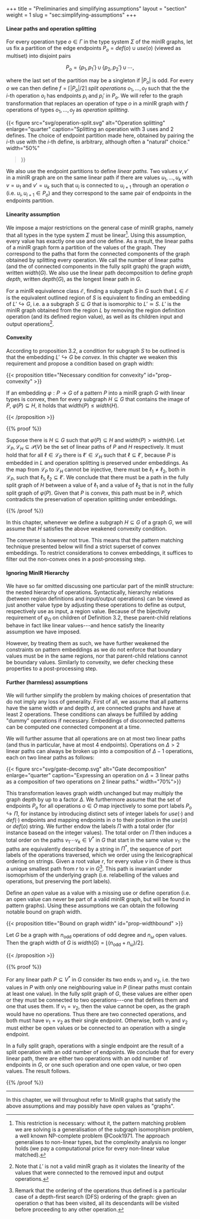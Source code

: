 +++
title = "Preliminaries and simplifying assumptions"
layout = "section"
weight = 1
slug = "sec:simplifying-assumptions"
+++

#### Linear paths and operation splitting

For every operation type $o \in \Gamma$ in the type system $\Sigma$ of the minIR
graphs, let us fix a partition of the edge endpoints $P_o = def(o) \cup use(o)$
(viewed as multiset) into disjoint pairs

$$P_o = \{p_1, p_1'\} \,\cup\, \{p_2, p_2'\} \,\cup\, \cdots,$$

where the last set of the partition may be a singleton if $|P_o|$ is odd. For
every $o$ we can then define $f = \lceil |P_o| / 2 \rceil$ _split operations_
$o_1, \dots, o_f$ such that the the $i$-th operation $o_i$ has endpoints $p_i$
and $p_i'$ in $P_o$. We will refer to the graph transformation that replaces an
operation of type $o$ in a minIR graph with $f$ operations of types
$o_1, \dots, o_f$ as _operation splitting_.

<!-- prettier-ignore-start -->
{{< figure
    src="svg/operation-split.svg"
    alt="Operation splitting"
    enlarge="quarter"
    caption="Splitting an operation with 3 uses and 2 defines. The choice of endpoint partition made here, obtained by pairing the $i$-th use with the $i$-th define, is arbitrary, although often a \"natural\" choice."
    width="50%"
>}}
<!-- prettier-ignore-end -->

We also use the endpoint partitions to define _linear paths_. Two values $v, v'$
in a minIR graph are on the same linear path if there are values
$u_1, \dots, u_k$ with $v = u_1$ and $v' = u_k$ such that $u_i$ is connected to
$u_{i+1}$ through an operation $o$ (i.e. $u_i, u_{i+1} \in P_o$) and they
correspond to the same pair of endpoints in the endpoints partition.

#### Linearity assumption

We impose a major restrictions on the general case of minIR graphs, namely that
all types in the type system $\Sigma$ must be linear[^graphiso]. Using this
assumption, every value has exactly one use and one define. As a result, the
linear paths of a minIR graph form a partition of the values of the graph. They
correspond to the paths that form the connected components of the graph obtained
by splitting every operation. We call the number of linear paths (and the of
connected components in the fully split graph) the graph _width_, written
$width(G)$. We also use the linear path decomposition to define _graph depth_,
written $depth(G)$, as the longest linear path in $G$.

[^graphiso]:
    This restriction is necessary: without it, the pattern matching problem we
    are solving is a generalisation of the subgraph isomorphism problem, a well
    known NP-complete problem @Cook1971. The approach generalises to non-linear
    types, but the complexity analysis no longer holds (we pay a computational
    price for every non-linear value matched).

For a minIR equivalence class $\mathcal{E}$, finding a subgraph $S$ in $G$ such
that $L \in \mathcal{E}$ is the equivalent outlined region of $S$ is equivalent
to finding an embedding of $L' \hookrightarrow G$, i.e. a a subgraph
$S \subseteq G$ that is isomorphic to $L' \simeq S$. $L'$ is the minIR graph
obtained from the region $L$ by removing the region definition operation (and
its defined region value), as well as its children input and output
operations[^notvalid].

[^notvalid]:
    Note that $L'$ is not a valid minIR graph as it violates the linearity of
    the values that were connected to the removed input and output operations.

#### Convexity

According to proposition 3.2, a condition for subgraph $S$ to be outlined is
that the embedding $L' \hookrightarrow G$ be _convex_. In this chapter we weaken
this requirement and propose a condition based on graph width:

<!-- prettier-ignore -->
{{< proposition title="Necessary condition for convexity" id="prop-convexity" >}}

If an embedding $\varphi: P \to G$ of a pattern $P$ into a minIR graph $G$ with
linear types is convex, then for every subgraph $H \subseteq G$ that contains
the image of $P$, $\varphi(P) \subseteq H$, it holds that
$width(P) \leq width(H).$

<!-- prettier-ignore -->
{{< /proposition >}}

<!-- prettier-ignore -->
{{% proof %}}

Suppose there is $H \subseteq G$ such that $\varphi(P) \subseteq H$ and
$width(P) > width(H)$. Let
$\mathcal{L}_P, \mathcal{L}_H \subseteq \mathcal{P}(V)$ be the set of linear
paths of $P$ and $H$ respectively. It must hold that for all
$\ell \in \mathcal{L}_P$ there is $\ell' \in \mathcal{L}_H$ such that
$\ell \subseteq \ell'$, because $P$ is embedded in $L$ and operation splitting
is preserved under embeddings. As the map from $\mathcal{L}_P$ to
$\mathcal{L}_H$ cannot be injective, there must be $\ell_1 \neq \ell_2$, both in
$\mathcal{L}_P$, such that $\ell_1, \ell_2 \subseteq \ell'$. We conclude that
there must be a path in the fully split graph of $H$ between a value of $\ell_1$
and a value of $\ell_2$ that is not in the fully split graph of $\varphi(P)$.
Given that $P$ is convex, this path must be in $P$, which contradicts the
preservation of operation splitting under embeddings.

<!-- prettier-ignore -->
{{% /proof %}}

In this chapter, whenever we define a subgraph $H \subseteq G$ of a graph $G$,
we will assume that $H$ satisfies the above weakened convexity condition.

The converse is however not true. This means that the pattern matching technique
presented below will find a strict superset of convex embeddings. To restrict
considerations to convex embeddings, it suffices to filter out the non-convex
ones in a post-processing step.

#### Ignoring MinIR Hierarchy

We have so far omitted discussing one particular part of the minIR structure:
the nested hierarchy of operations. Syntactically, hierarchy relations (between
region definitions and input/output operations) can be viewed as just another
value type by adjusting these operations to define as output, respectively use
as input, a region value. Because of the bijectivity requirement of $\varphi_O$
on children of Definition 3.2, these parent-child relations behave in fact like
linear values---and hence satisfy the linearity assumption we have imposed.

However, by treating them as such, we have further weakened the constraints on
pattern embeddings as we do not enforce that boundary values must be in the same
regions, nor that parent-child relations cannot be boundary values. Similarly to
convexity, we defer checking these properties to a post-processing step.

#### Further (harmless) assumptions

We will further simplify the problem by making choices of presentation that do
not imply any loss of generality. First of all, we assume that all patterns have
the same width $w$ and depth $d$, are connected graphs and have at least 2
operations. These conditions can always be fulfilled by adding "dummy"
operations if necessary. Embeddings of disconnected patterns can be computed one
connected component at a time.

We will further assume that all operations are on at most two linear paths (and
thus in particular, have at most 4 endpoints). Operations on $\Delta > 2$ linear
paths can always be broken up into a composition of $\Delta-1$ operations, each
on two linear paths as follows:

<!-- prettier-ignore-start -->
{{< figure
    src="svg/gate-decomp.svg"
    alt="Gate decomposition"
    enlarge="quarter"
    caption="Expressing an operation on $\Delta = 3$ linear paths as a composition of two operations on 2 linear paths." width="70%">}}
<!-- prettier-ignore-end -->

This transformation leaves graph width unchanged but may multiply the graph
depth by up to a factor $\Delta$. We furthermore assume that the set of
endpoints $P_o$ for all operations $o \in O$ map injectively to some port labels
$P_o \hookrightarrow \Pi$, for instance by introducing distinct sets of integer
labels for $use(\cdot)$ and $def(\cdot)$ endpoints and mapping endpoints in $o$
to their position in the $use(o)$ or $def(o)$ string. We further endow the
labels $\Pi$ with a total order (for instance basead on the integer values). The
total order on $\Pi$ then induces a total order on the paths
$v_1\cdots v_k \in V^\ast$ in $G$ that start in the same value $v_1$: the paths
are equivalently described by a string in $\Pi^\ast$, the sequence of port
labels of the operations traversed, which we order using the lexicographical
ordering on strings. Given a root value $r$, for every value $v$ in $G$ there is
thus a unique smallest path from $r$ to $v$ in $G$[^thisisdfs]. This path is
invariant under isomoprhism of the underlying graph (i.e. relabelling of the
values and operations, but preserving the port labels).

[^thisisdfs]:
    Remark that the ordering of the operations thus defined is a particular case
    of a depth-first search (DFS) ordering of the graph: given an operation $o$
    that has been visited, all its descendants will be visited before proceeding
    to any other operation.

Define an _open_ value as a value with a missing use or define operation (i.e.
an open value can never be part of a valid minIR graph, but will be found in
pattern graphs). Using these assumptions we can obtain the following notable
bound on graph width.

<!-- prettier-ignore -->
{{< proposition title="Bound on graph width" id="prop-widthbound" >}}

Let $G$ be a graph with $n_\textrm{odd}$ operations of odd degree and $n_\omega$
open values. Then the graph width of $G$ is
$width(G) = \lfloor(n_\textrm{odd} + n_\omega) / 2\rfloor$.

<!-- prettier-ignore -->
{{< /proposition >}}

<!-- prettier-ignore -->
{{% proof %}}

For any linear path $P \subseteq V^\ast$ in $G$ consider its two ends $v_1$ and
$v_2$, i.e. the two values in $P$ with only one neighbouring value in $P$
(linear paths must contain at least one value). In the fully split graph of $G$,
these values are either open or they must be connected to two operations---one
that defines them and one that uses them. If $v_1 = v_2$, then the value cannot
be open, as the graph would have no operations. Thus there are two connected
operations, and both must have $v_1 = v_2$ as their single endpoint. Otherwise,
both $v_1$ and $v_2$ must either be open values or be connected to an operation
with a single endpoint.

In a fully split graph, operations with a single endpoint are the result of a
split operation with an odd number of endpoints. We conclude that for every
linear path, there are either two operations with an odd number of endpoints in
$G$, or one such operation and one open value, or two open values. The result
follows.

<!-- prettier-ignore -->
{{% /proof %}}

---

In this chapter, we will throughout refer to MinIR graphs that satisfy the above
assumptions and may possibly have open values as "graphs".
